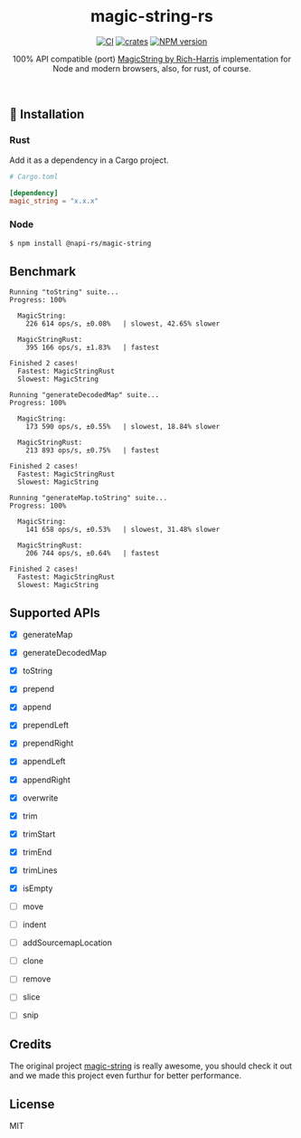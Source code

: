 <br />

<h1 align="center">magic-string-rs</h1>

<p align="center">
<a href="https://github.com/h-a-n-a/magic-string-rs/actions/workflows/CI.yaml"><img src="https://github.com/h-a-n-a/magic-string-rs/actions/workflows/CI.yaml/badge.svg" alt="CI"></a>
<a href="https://crates.io/crates/magic_string"><img src="https://img.shields.io/crates/v/magic_string.svg?label=crates" alt="crates"></a>
<a href="https://www.npmjs.com/package/@napi-rs/magic-string"><img src="https://img.shields.io/npm/v/@napi-rs/magic-string?color=c95f8b&amp;label=NPM" alt="NPM version"></a>
</p>

<p align="center">
100% API compatible (port) <a href="https://github.com/Rich-Harris/magic-string">MagicString by Rich-Harris</a> implementation for Node and modern browsers, also, for rust, of course.
</p>

<br />

## 🔧 Installation

### Rust

Add it as a dependency in a Cargo project.

```toml
# Cargo.toml

[dependency]
magic_string = "x.x.x"
```

### Node

```bash
$ npm install @napi-rs/magic-string
```


## Benchmark

```
Running "toString" suite...
Progress: 100%

  MagicString:
    226 614 ops/s, ±0.08%   | slowest, 42.65% slower

  MagicStringRust:
    395 166 ops/s, ±1.83%   | fastest

Finished 2 cases!
  Fastest: MagicStringRust
  Slowest: MagicString
  
Running "generateDecodedMap" suite...
Progress: 100%

  MagicString:
    173 590 ops/s, ±0.55%   | slowest, 18.84% slower

  MagicStringRust:
    213 893 ops/s, ±0.75%   | fastest

Finished 2 cases!
  Fastest: MagicStringRust
  Slowest: MagicString
  
Running "generateMap.toString" suite...
Progress: 100%

  MagicString:
    141 658 ops/s, ±0.53%   | slowest, 31.48% slower

  MagicStringRust:
    206 744 ops/s, ±0.64%   | fastest

Finished 2 cases!
  Fastest: MagicStringRust
  Slowest: MagicString
```



## Supported APIs

- [x] generateMap
- [x] generateDecodedMap
- [x] toString
- [x] prepend
- [x] append
- [x] prependLeft
- [x] prependRight
- [x] appendLeft
- [x] appendRight
- [x] overwrite
- [x] trim
- [x] trimStart
- [x] trimEnd
- [x] trimLines
- [x] isEmpty
- [ ] move
- [ ] indent
- [ ] addSourcemapLocation
- [ ] clone
- [ ] remove
- [ ] slice
- [ ] snip


## Credits

The original project [magic-string](https://github.com/Rich-Harris/magic-string) is really awesome, you should check it out and we made this project even furthur for better performance.

## License

MIT
